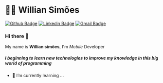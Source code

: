 # :man_technologist: Willian Simões
[![Github Badge](https://img.shields.io/badge/-Github-000?style=flat-square&logo=Github&logoColor=white&link=https://github.com/wsilvadev)](https://github.com/wsilvadev/)
[![Linkedin Badge](https://img.shields.io/badge/-LinkedIn-blue?style=flat-square&logo=Linkedin&logoColor=white&link=https://www.linkedin.com/in/wsilvadev/)](https://www.linkedin.com/in/wsilvadev/)
[![Gmail Badge](https://img.shields.io/badge/-Gmail-c14438?style=flat-square&logo=Gmail&logoColor=white&link=mailto:wsilvadev@gmail.com)](mailto:wsilvadev@gmail.com)

### Hi there 👋


My name is **Willian simões**, I'm *Mobile* Developer 

##### I beginning to learn new technologies to improve my knowledge in this big world of programming

- 🌱 I’m currently learning ...

